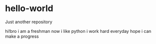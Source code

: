# hello-world
Just another repository


hi!bro
i am a freshman now
i like python 
i work hard everyday
hope i can make a progress

